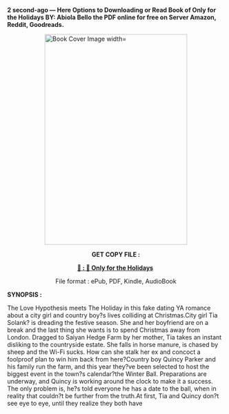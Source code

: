 <p><strong>2 second-ago &mdash; Here Options to Downloading or Read Book of Only for the Holidays BY: Abiola Bello the PDF online for free on Server Amazon, Reddit, Goodreads.</strong></p><p><a href="https://uk.ebookarea.xyz/?book=204642440-only-for-the-holidays"><img style="display: block; margin-left: auto; margin-right: auto;" src="https://i.gr-assets.com/images/S/compressed.photo.goodreads.com/books/1716572294l/204642440.jpg" alt="Book Cover Image width=" width="330" height="488" /></a></p><p style="text-align: center;"><strong>GET COPY FILE :</strong></p><p style="text-align: center;"><strong><a href="https://uk.ebookarea.xyz/?book=204642440-only-for-the-holidays" target="_blank" rel="noopener">📢 : 🔗 Only for the Holidays</a>&nbsp;</strong></p><p style="text-align: center;">File format : ePub, PDF, Kindle, AudioBook</p><p><strong>SYNOPSIS :</strong></p><p>The Love Hypothesis meets The Holiday in this fake dating YA romance about a city girl and country boy?s lives colliding at Christmas.City girl Tia Solank? is dreading the festive season. She and her boyfriend are on a break and the last thing she wants is to spend Christmas away from London. Dragged to Saiyan Hedge Farm by her mother, Tia takes an instant disliking to the countryside estate. She falls in horse manure, is chased by sheep and the Wi-Fi sucks. How can she stalk her ex and concoct a foolproof plan to win him back from here?Country boy Quincy Parker and his family run the farm, and this year they?ve been selected to host the biggest event in the town?s calendar?the Winter Ball. Preparations are underway, and Quincy is working around the clock to make it a success. The only problem is, he?s told everyone he has a date to the ball, when in reality that couldn?t be further from the truth.At first, Tia and Quincy don?t see eye to eye, until they realize they both have </p>
